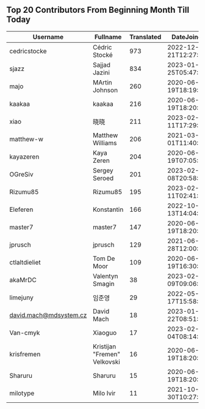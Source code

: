 ## Top 20 Contributors From Beginning Month Till Today ##
|Username|Fullname|Translated|DateJoined|
|--------|--------|----------|----------|
|cedricstocke|Cédric Stocké|973|2022-12-21T12:27:36.|
|sjazz|Sajjad Jazini|834|2023-01-25T05:47:07.|
|majo|MArtin Johnson|260|2020-06-19T18:19:45Z|
|kaakaa|kaakaa|216|2020-06-19T18:20:26Z|
|xiao|晓晓|211|2023-02-11T17:29:53.|
|matthew-w|Matthew Williams|206|2021-03-01T11:40:28.|
|kayazeren|Kaya Zeren|204|2020-06-19T07:05:24Z|
|OGreSiv|Sergey Seroed|201|2023-02-08T20:58:42.|
|Rizumu85|Rizumu85|195|2023-02-11T02:41:32.|
|Eleferen|Konstantin|166|2022-10-13T14:04:24Z|
|master7|master7|147|2020-06-19T18:20:39.|
|jprusch|jprusch|129|2021-06-28T12:00:18.|
|ctlaltdieliet|Tom De Moor|109|2020-06-19T16:30:47Z|
|akaMrDC|Valentyn Smagin|38|2023-02-09T09:06:21.|
|limejuny|임준영|29|2022-05-17T15:58:46.|
|david.mach@mdsystem.cz|David Mach|18|2023-01-22T08:51:32.|
|Van-cmyk|Xiaoguo|17|2023-02-04T08:14:04.|
|krisfremen|Kristijan "Fremen" Velkovski|16|2020-06-19T18:20:03.|
|Sharuru|Sharuru|15|2020-06-19T18:20:22.|
|milotype|Milo Ivir|11|2021-10-30T10:27:42.|
